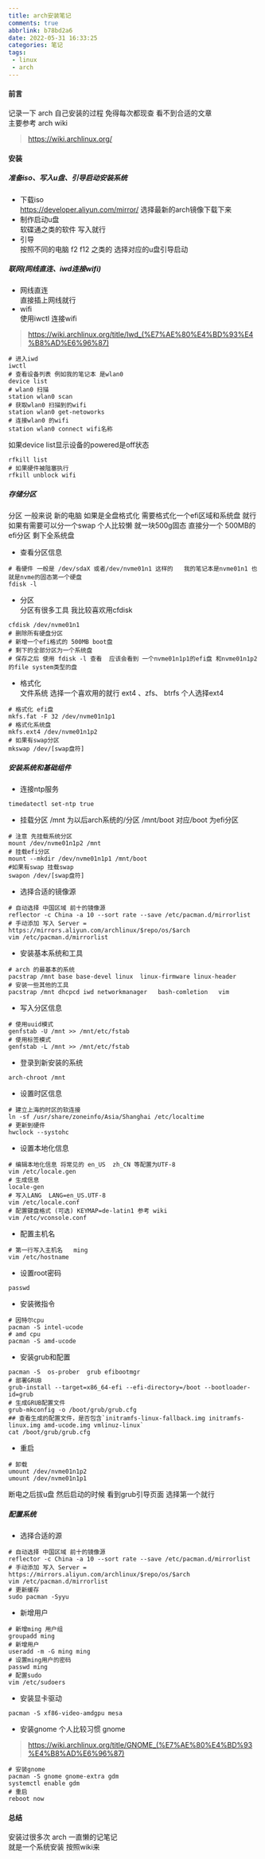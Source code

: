 ```yaml
---
title: arch安装笔记
comments: true
abbrlink: b78bd2a6
date: 2022-05-31 16:33:25
categories: 笔记
tags:
 - linux 
 - arch
---
```

#### 前言 
记录一下 arch 自己安装的过程   免得每次都现查 看不到合适的文章    
主要参考 arch  wiki 
> https://wiki.archlinux.org/

#### 安装
##### 准备iso、写入u盘、引导启动安装系统 
* 下载iso   
  https://developer.aliyun.com/mirror/ 选择最新的arch镜像下载下来  
* 制作启动u盘   
软碟通之类的软件 写入就行 
* 引导   
按照不同的电脑  f2  f12 之类的 选择对应的u盘引导启动

##### 联网\(网线直连、iwd连接wifi)
* 网线直连  
直接插上网线就行    
* wifi   
使用iwctl 连接wifi 
> https://wiki.archlinux.org/title/Iwd_(%E7%AE%80%E4%BD%93%E4%B8%AD%E6%96%87)
```shell
# 进入iwd
iwctl
# 查看设备列表 例如我的笔记本 是wlan0 
device list
# wlan0 扫描 
station wlan0 scan 
# 获取wlan0 扫描到的wifi 
station wlan0 get-netoworks
# 连接wlan0 的wifi 
station wlan0 connect wifi名称 
```
如果device list显示设备的powered是off状态  
```shell
rfkill list
# 如果硬件被阻塞执行 
rfkill unblock wifi
```

##### 存储分区 
分区 一般来说 新的电脑 如果是全盘格式化 需要格式化一个efi区域和系统盘 就行  如果有需要可以分一个swap 
个人比较懒  就一块500g固态  直接分一个 500MB的efi分区 剩下全系统盘  

* 查看分区信息  
```shell
# 看硬件 一般是 /dev/sdaX 或者/dev/nvme01n1 这样的   我的笔记本是nvme01n1 也就是nvme的固态第一个硬盘
fdisk -l 
```
* 分区   
分区有很多工具  我比较喜欢用cfdisk    
```shell
cfdisk /dev/nvme01n1 
# 删除所有硬盘分区 
# 新增一个efi格式的 500MB boot盘  
# 剩下的全部分区为一个系统盘  
# 保存之后 使用 fdisk -l 查看  应该会看到 一个nvme01n1p1的efi盘 和nvme01n1p2的file system类型的盘 
```

* 格式化   
文件系统 选择一个喜欢用的就行  ext4 、zfs、 btrfs 个人选择ext4       
```shell
# 格式化 efi盘 
mkfs.fat -F 32 /dev/nvme01n1p1 
# 格式化系统盘 
mkfs.ext4 /dev/nvme01n1p2   
# 如果有swap分区 
mkswap /dev/[swap盘符]
```

##### 安装系统和基础组件  
* 连接ntp服务    
```shell
timedatectl set-ntp true
```
* 挂载分区 
/mnt 为以后arch系统的/分区 /mnt/boot 对应/boot 为efi分区       
```shell
# 注意 先挂载系统分区 
mount /dev/nvme01n1p2 /mnt 
# 挂载efi分区 
mount --mkdir /dev/nvme01n1p1 /mnt/boot
#如果有swap 挂载swap 
swapon /dev/[swap盘符] 
```

* 选择合适的镜像源
```shell
# 自动选择 中国区域 前十的镜像源 
reflector -c China -a 10 --sort rate --save /etc/pacman.d/mirrorlist 
# 手动添加 写入 Server = https://mirrors.aliyun.com/archlinux/$repo/os/$arch     
vim /etc/pacman.d/mirrorlist 
```

* 安装基本系统和工具 
```shell
# arch 的最基本的系统 
pacstrap /mnt base base-devel linux  linux-firmware linux-header 
# 安装一些其他的工具 
pacstrap /mnt dhcpcd iwd networkmanager   bash-comletion   vim 
```

* 写入分区信息 
```shell
# 使用uuid模式
genfstab -U /mnt >> /mnt/etc/fstab
# 使用标签模式  
genfstab -L /mnt >> /mnt/etc/fstab
```

* 登录到新安装的系统 
```shell
arch-chroot /mnt  
```

* 设置时区信息 
```shell
# 建立上海的时区的软连接
ln -sf /usr/share/zoneinfo/Asia/Shanghai /etc/localtime
# 更新到硬件 
hwclock --systohc
```

* 设置本地化信息 
```shell
# 编辑本地化信息 将常见的 en_US  zh_CN 等配置为UTF-8  
vim /etc/locale.gen 
# 生成信息 
locale-gen
# 写入LANG  LANG=en_US.UTF-8 
vim /etc/locale.conf
# 配置键盘格式 (可选) KEYMAP=de-latin1 参考 wiki  
vim /etc/vconsole.conf 
```

* 配置主机名 
```shell
# 第一行写入主机名   ming
vim /etc/hostname
```

* 设置root密码
```shell
passwd 
```

* 安装微指令 
```shell
# 因特尔cpu
pacman -S intel-ucode
# amd cpu 
pacman -S amd-ucode 
```

* 安装grub和配置 
```shell
pacman -S  os-prober  grub efibootmgr 
# 部署GRUB 
grub-install --target=x86_64-efi --efi-directory=/boot --bootloader-id=grub           
# 生成GRUB配置文件
grub-mkconfig -o /boot/grub/grub.cfg      
## 查看生成的配置文件，是否包含`initramfs-linux-fallback.img initramfs-linux.img amd-ucode.img vmlinuz-linux`            
cat /boot/grub/grub.cfg         
```

* 重启  
```shell
# 卸载  
umount /dev/nvme01n1p2 
umount /dev/nvme01n1p1 
```
断电之后拔u盘 然后启动的时候 看到grub引导页面 选择第一个就行 

##### 配置系统 

* 选择合适的源
```shell
# 自动选择 中国区域 前十的镜像源 
reflector -c China -a 10 --sort rate --save /etc/pacman.d/mirrorlist 
# 手动添加 写入 Server = https://mirrors.aliyun.com/archlinux/$repo/os/$arch     
vim /etc/pacman.d/mirrorlist 
# 更新缓存 
sudo pacman -Syyu 
```

* 新增用户 
```shell
# 新增ming 用户组
groupadd ming 
# 新增用户 
useradd -m -G ming ming                
# 设置ming用户的密码 
passwd ming 
# 配置sudo
vim /etc/sudoers  
```

* 安装显卡驱动
```shell
pacman -S xf86-video-amdgpu mesa
```

* 安装gnome
个人比较习惯 gnome   
> https://wiki.archlinux.org/title/GNOME_(%E7%AE%80%E4%BD%93%E4%B8%AD%E6%96%87)   
```shell
# 安装gnome 
pacman -S gnome gnome-extra gdm
systemctl enable gdm 
# 重启  
reboot now  
```

#### 总结 
安装过很多次 arch  一直懒的记笔记  
就是一个系统安装 按照wiki来   















